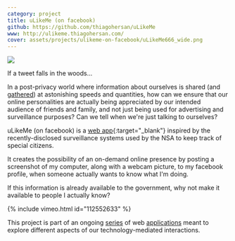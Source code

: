 ```yaml
---
category: project
title: uLikeMe (on facebook)
github: https://github.com/thiagohersan/uLikeMe
www: http://ulikeme.thiagohersan.com/
cover: assets/projects/ulikeme-on-facebook/uLikeMe666_wide.png
---
```

![](/assets/projects/ulikeme-on-facebook/albums.jpg)

If a tweet falls in the woods...

In a post-privacy world where information about ourselves is shared (and [gathered](//www.youtube.com/watch?v=vILAlhwUgIU)) at astonishing speeds and quantities, how can we ensure that our online personalities are actually being appreciated by our intended audience of friends and family, and not just being used for advertising and surveillance purposes? Can we tell when we're just talking to ourselves?

uLikeMe (on facebook) is a [web app](http://ulikeme.thiagohersan.com/){:target="_blank"} inspired by the recently-disclosed surveillance systems used by the NSA to keep track of special citizens.

It creates the possibility of an on-demand online presence by posting a screenshot of my computer, along with a webcam picture, to my facebook profile, when someone actually wants to know what I'm doing.

If this information is already available to the government, why not make it available to people I actually know?

{% include vimeo.html id="112552633" %}

This project is part of an ongoing [series](/ilikeme-on-facebook/ ) of web [applications](/ilikeyou-on-facebook/) meant to explore different aspects of our technology-mediated interactions.
